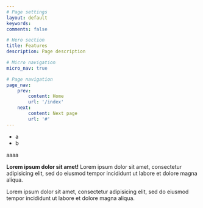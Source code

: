 ```yaml
---
# Page settings
layout: default
keywords:
comments: false

# Hero section
title: Features
description: Page description

# Micro navigation
micro_nav: true

# Page navigation
page_nav:
    prev:
        content: Home
        url: '/index'
    next:
        content: Next page
        url: '#'
---
```


- a
- b

aaaa
<div class="callout callout--danger">
    <p><strong>Lorem ipsum dolor sit amet!</strong> Lorem ipsum dolor sit amet, consectetur adipisicing elit, sed do eiusmod tempor incididunt ut labore et dolore magna aliqua.</p>
    <p>Lorem ipsum dolor sit amet, consectetur adipisicing elit, sed do eiusmod tempor incididunt ut labore et dolore magna aliqua.</p>
</div>
